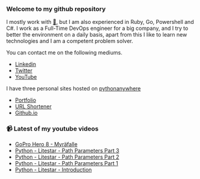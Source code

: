 ### Welcome to my github repository

I mostly work with [:snake:](https://www.python.org/), but I am also experienced in Ruby, Go, Powershell and C#. I work as a Full-Time DevOps engineer for a big company, and I try to better the environment on a daily basis, apart from this I like to learn new technologies and I am a competent problem solver.

You can contact me on the following mediums.
- [Linkedin](https://www.linkedin.com/in/r3ap3rpy)
- [Twitter](https://twitter.com/r3ap3rpy)
- [YouTube](https://www.youtube.com/channel/UC1qkMXH8d2I9DDAtBSeEHqg)

I have three personal sites hosted on [pythonanywhere](https://www.pythonanywhere.com/)
- [Portfolio](http://r3ap3rpy.pythonanywhere.com/)
- [URL Shortener](http://shortenpy.pythonanywhere.com/)
- [Github.io](https://r3ap3rpy.github.io/)

### :video_camera: Latest of my youtube videos
<!-- YOUTUBE:START -->
- [GoPro Hero 8 - Myräfalle](https://www.youtube.com/watch?v=h38eFTGNq04)
- [Python - Litestar - Path Parameters Part 3](https://www.youtube.com/watch?v=sg0HpEUSqLE)
- [Python - Litestar - Path Parameters Part 2](https://www.youtube.com/watch?v=6CwmZL2odNA)
- [Python - Litestar - Path Parameters Part 1](https://www.youtube.com/watch?v=deeOVldFxxU)
- [Python - Litestar - Introduction](https://www.youtube.com/watch?v=MCWwII_REY8)
<!-- YOUTUBE:END -->

